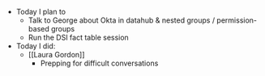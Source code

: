 - Today I plan to
	- Talk to George about Okta in datahub & nested groups / permission-based groups
	- Run the DSI fact table session
- Today I did:
	- [[Laura Gordon]]
		- Prepping for difficult conversations